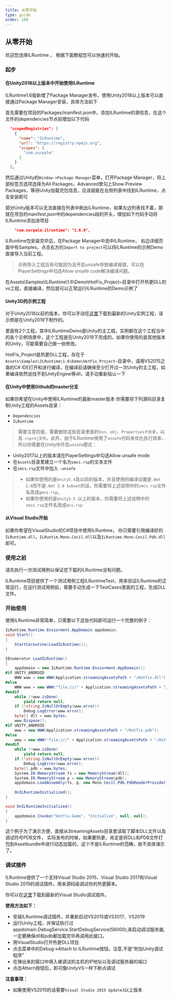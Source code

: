 ```yaml
---
title: 从零开始
type: guide
order: 100
---
```


## 从零开始

欢迎您选择ILRuntime ， 根据下面教程您可以快速的开始。

### 起步

#### **在Unity2018以上版本中开始使用ILRuntime**

ILRuntime1.6版新增了Package Manager发布，使用Unity2018以上版本可以直接通过Package Manager安装，具体方法如下

首先需要在项目的Packages/manifest.json中，添加ILRuntime的源信息，在这个文件的dependencies节点前增加以下代码
```json
  "scopedRegistries": [
    {
      "name": "ILRuntime",
      "url": "https://registry.npmjs.org",
      "scopes": [
        "com.ourpalm"
      ]
    }
  ],
```
然后通过Unity的`Window->Package Manager`菜单，打开Package Manager，将上部标签页选项选择为All Packages，Advanced里勾上Show Preview Packages，等待Unity加载完包信息，应该就能在左侧列表中找到ILRuntime，点击安装即可

部分Unity版本可以无法直接在列表中刷出ILRuntime，如果左边列表找不着，那就在项目的manifest.json中的dependencies段的开头，增加如下代码手动将ILRuntime添加进项目
```json
    "com.ourpalm.ilruntime": "1.6.0",
```

ILRuntime包安装完毕后，在Package Manager中选中ILRuntime， 右边详细页面中有Samples，点击右方的`Import to project`可以将ILRuntime的示例Demo直接导入当前工程。

>示例导入工程后有可能因为没开启unsafe导致编译报错，可以在PlayerSettings中勾选Allow unsafe code解决编译问题。

在Assets\Samples\ILRuntime\1.6\Demo\HotFix_Project~目录中打开热更DLL的vs工程，直接编译，然后就可以正常运行ILRuntime的Demo示例了

#### **Unity3D的示例工程**

对于Unity2018以前的版本，你可以手动在[这里](https://github.com/Ourpalm/ILRuntimeU3D)下载到最新的Unity实例工程，该示例是在Unity2019下制作的。

里面有2个工程，其中ILRuntimeDemo是Unity的主工程。实例都在这个工程当中的各个示例场景中，这个工程是在Unity2019下完成的，如果你使用的是其他版本的Unity，可能需要自己做一些修改。

HotFix_Project是热更DLL工程，存在于`Assets\Samples\ILRuntime\1.6\Demo\HotFix_Project~`目录中，请用VS2015之类的C# IDE打开和进行编译，在编译前请确保至少打开过一次Unity的主工程，如果编译依然说找不到UnityEngine等dll，请手动重新指认一下

#### **在Unity中使用Github的master分支**

如果你希望在Unity中使用ILRuntime的最新master版本
你需要将下列源码目录复制Unity工程的Assets目录：

- `Dependencies`
- `ILRuntime`

> 需要注意的是，需要删除这些目录里面的`bin`、`obj`、`Properties子目录`，以及`.csproj文件`。此外，由于ILRuntime使用了`unsafe`代码来优化执行效率，所以你需要在Unity中开启`unsafe`模式：

- Unity2017以上的版本请在PlayerSettings中勾选Allow unsafe mode
- 在`Assets`目录里建立一个名为`smcs.rsp`的文本文件
- 在`smcs.rsp`文件中加入 `-unsafe`

>- 如果你使用的是`Unity5.4`及以前的版本，并且使用的编译设置是`.Net 2.0`而不是`.Net 2.0 Subset`的话，你需要将上述说明中的`smcs.rsp`文件名改成`gmcs.rsp`。
>- 如果你使用的是`Unity5.5 `以上的版本，你需要将上述说明中的`smcs.rsp`文件名改成`mcs.rsp`

#### **从Visual Studio开始**

如果你希望在VisualStudio的C#项目中使用ILRuntime， 你只需要引用编译好的`ILRuntime.dll`，`ILRuntim.Mono.Cecil.dll`以及`ILRuntime.Mono.Cecil.Pdb.dll`即可。

### 使用之前

请先执行一次测试用例以保证您下载的ILRuntime没有问题。

ILRuntime项目提供了一个测试用例工程ILRuntimeTest，用来验证ILRuntime的正常运行，在运行测试用例前，需要手动生成一下TestCases里面的工程，生成DLL文件。

### 开始使用

使用ILRuntime非常简单，只需要以下这些代码即可运行一个完整的例子：

```csharp
ILRuntime.Runtime.Enviorment.AppDomain appdomain;
void Start()
{
    StartCoroutine(LoadILRuntime());
}

IEnumerator LoadILRuntime()
{
    appdomain = new ILRuntime.Runtime.Enviorment.AppDomain();
#if UNITY_ANDROID
    WWW www = new WWW(Application.streamingAssetsPath + "/Hotfix.dll");
#else
    WWW www = new WWW("file:///" + Application.streamingAssetsPath + "/Hotfix.dll");
#endif
    while (!www.isDone)
        yield return null;
    if (!string.IsNullOrEmpty(www.error))
        Debug.LogError(www.error);
    byte[] dll = www.bytes;
    www.Dispose();
#if UNITY_ANDROID
    www = new WWW(Application.streamingAssetsPath + "/Hotfix.pdb");
#else
    www = new WWW("file:///" + Application.streamingAssetsPath + "/Hotfix.pdb");
#endif
    while (!www.isDone)
        yield return null;
    if (!string.IsNullOrEmpty(www.error))
        Debug.LogError(www.error);
    byte[] pdb = www.bytes;
    System.IO.MemoryStream fs = new MemoryStream(dll);
    System.IO.MemoryStream p = new MemoryStream(pdb);
    appdomain.LoadAssembly(fs, p, new Mono.Cecil.Pdb.PdbReaderProvider());    
    
    OnILRuntimeInitialized();
}

void OnILRuntimeInitialized()
{
    appdomain.Invoke("Hotfix.Game", "Initialize", null, null);
}
```

这个例子为了演示方便，直接从StreamingAssets目录里读取了脚本DLL文件以及调试符号PDB文件， 实际发布的时候，如果要热更，肯定是将DLL和PDB文件打包到Assetbundle中进行动态加载的，这个不是ILRuntime的范畴，故不具体演示了。


### 调试插件

ILRuntime提供了一个支持Visual Studio 2015、Visual Studio 2017和Visual Studio 2019的调试插件，用来源码级调试你的热更脚本。

你可以在[这里](https://github.com/Ourpalm/ILRuntime/releases)下载到最新的Visual Studio调试插件。

**使用方法如下：**

- 安装ILRuntime调试插件，并重新启动VS2015或VS2017、VS2019
- 运行Unity工程，并保证执行过appdomain.DebugService.StartDebugService(56000);来启动调试服务器,一定要确保dll和pdb都加载完毕再调用此接口。
- 用VisualStudio打开热更DLL项目
- 点击菜单中的Debug->Attach to ILRuntime按钮。注意,不是“附加Unity调试程序”
- 在弹出来的窗口中填入被调试的主机的IP地址以及调试服务器的端口
- 点击Attach按钮后，即可像UnityVS一样下断点调试

**注意事项：**

- 如果使用VS2015的话需要`Visual Studio 2015 Update3`以上版本
